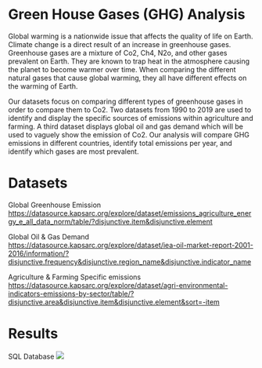 # Green House Gases (GHG) Analysis

Global warming is a nationwide issue that affects the quality of life on Earth. Climate change is a direct result of an increase in greenhouse gases. Greenhouse gases are a mixture of Co2, Ch4, N2o, and other gases prevalent on Earth. They are known to trap heat in the atmosphere causing the planet to become warmer over time. When comparing the different natural gases that cause global warming, they all have different effects on the warming of Earth. 

Our datasets focus on comparing different types of greenhouse gases in order to compare them to Co2. Two datasets from 1990 to 2019 are used to identify and display the specific sources of emissions within agriculture and farming. A third dataset displays global oil and gas demand which will be used to vaguely show the emission of Co2. Our analysis will compare GHG emissions in different countries, identify total emissions per year, and identify which gases are most prevalent. 

# Datasets

Global Greenhouse Emission
https://datasource.kapsarc.org/explore/dataset/emissions_agriculture_energy_e_all_data_norm/table/?disjunctive.item&disjunctive.element



Global Oil & Gas Demand
https://datasource.kapsarc.org/explore/dataset/iea-oil-market-report-2001-2016/information/?disjunctive.frequency&disjunctive.region_name&disjunctive.indicator_name

Agriculture & Farming Specific emissions
https://datasource.kapsarc.org/explore/dataset/agri-environmental-indicators-emissions-by-sector/table/?disjunctive.area&disjunctive.item&disjunctive.element&sort=-item

# Results 

SQL Database
![](https://github.com/harsh-env/Project2a-Database/blob/main/outputs/global_agriculture_%25emissions.JPG)
